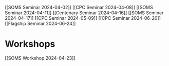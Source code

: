 [[SOMS Seminar 2024-04-02]]
[[CPC Seminar 2024-04-08]]
[[SOMS Seminar 2024-04-11]]
[[Centenary Seminar 2024-04-16]]
[[SOMS Seminar 2024-04-17]]
[[CPC Seminar 2024-05-09]]
[[CPC Seminar 2024-06-20]]
[[Flagship Seminar 2024-06-24]]

# Workshops

[[SOMS Workshop 2024-04-23]]

